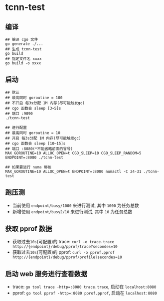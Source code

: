 # tcnn-test

## 编译

```shell
## 编译 cgo 文件
go generate ./...
## 生成 tcnn-test
go build
## 指定文件名 xxxx
go build -o xxxx
```

## 启动

```shell
## 默认
## 最高同时 goroutine = 100
## 不开启 每3s分配 1M 内存(尽可能触发gc)
## cgo 函数会 sleep [3~5]s
## 端口 :9090
./tcnn-test

## 进行配置
## 最高同时 goroutine = 10
## 开启 每3s分配 1M 内存(尽可能触发gc)
## cgo 函数会 sleep [10~15]s
## 端口 :8080(*不能省略前面的冒号)
MAX_GOROUTINE=10 ALLOC_OPEN=t CGO_SLEEP=10 CGO_SLEEP_RANDOM=5 ENDPOINT=:8080 ./tcnn-test

## 如果要进行 numa 绑核
MAX_GOROUTINE=10 ALLOC_OPEN=t ENDPOINT=:8080 numactl -C 24-31 ./tcnn-test
```

## 跑压测

+ 当前使用 `endpoint/busy/1000` 来进行测试, 其中 `1000` 为任务总数
+ 新增使用 `endpoint/busy2/10` 来进行测试, 其中 `10` 为任务总数

## 获取 pprof 数据

+ 获取过去`10s`(可配置)的 trace: `curl -o trace.trace http://{endpoint}/debug/pprof/trace?secondes=10`
+ 获取过去`10s`(可配置)的 pprof: `curl -o pprof.pprof http://{endpoint}/debug/pprof/profile?secondes=10`

## 启动 web 服务进行查看数据

+ trace: `go tool trace -http=:8080 trace.trace`, 启动在 `localhost:8080`
+ pprof: `go tool pprof -http=:8080 pprof.pprof`, 启动在 `localhost:8080`

